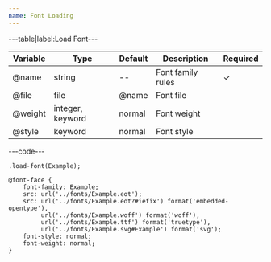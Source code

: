 ```yaml
---
name: Font Loading
---
```


---table|label:Load Font---

| Variable | Type             | Default | Description       | Required |
| -------- | ---------------- | ------- | ----------------- | -------- |
| @name    | string           | --      | Font family rules | &#10003; |
| @file    | file             | @name   | Font file         |          |
| @weight  | integer, keyword | normal  | Font weight       |          |
| @style   | keyword          | normal  | Font style        |          |

---code---

```less
.load-font(Example);
```

```less
@font-face {
	font-family: Example;
	src: url('../fonts/Example.eot');
	src: url('../fonts/Example.eot?#iefix') format('embedded-opentype'),
	     url('../fonts/Example.woff') format('woff'),
		 url('../fonts/Example.ttf') format('truetype'),
		 url('../fonts/Example.svg#Example') format('svg');
	font-style: normal;
	font-weight: normal;
}
```